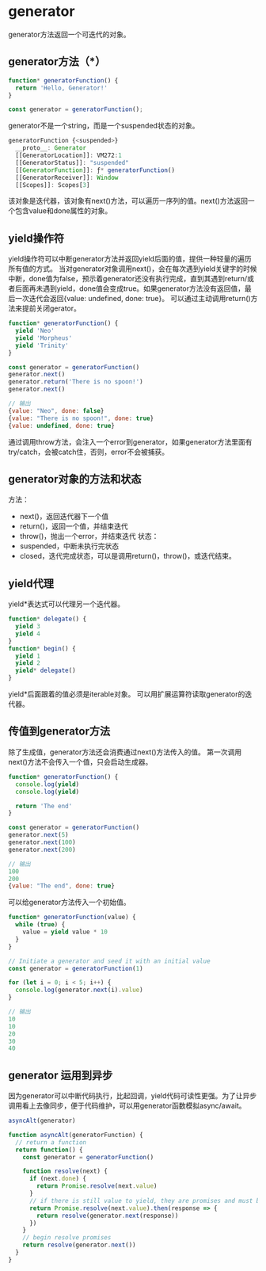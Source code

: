 # generator
generator方法返回一个可迭代的对象。
## generator方法（*）
```js
function* generatorFunction() {
  return 'Hello, Generator!'
}
```
```js
const generator = generatorFunction();
```
generator不是一个string，而是一个suspended状态的对象。
```js
generatorFunction {<suspended>}
  __proto__: Generator
  [[GeneratorLocation]]: VM272:1
  [[GeneratorStatus]]: "suspended"
  [[GeneratorFunction]]: ƒ* generatorFunction()
  [[GeneratorReceiver]]: Window
  [[Scopes]]: Scopes[3]
```
该对象是迭代器，该对象有next()方法，可以遍历一序列的值。next()方法返回一个包含value和done属性的对象。
## yield操作符
yield操作符可以中断generator方法并返回yield后面的值，提供一种轻量的遍历所有值的方式。
当对generator对象调用next()，会在每次遇到yield关键字的时候中断，done值为false，预示着generator还没有执行完成，直到其遇到return/或者后面再未遇到yield，done值会变成true。如果generator方法没有返回值，最后一次迭代会返回{value: undefined, done: true}。
可以通过主动调用return()方法来提前关闭gerator。
```js
function* generatorFunction() {
  yield 'Neo'
  yield 'Morpheus'
  yield 'Trinity'
}

const generator = generatorFunction()
generator.next()
generator.return('There is no spoon!')
generator.next()

// 输出
{value: "Neo", done: false}
{value: "There is no spoon!", done: true}
{value: undefined, done: true}
```
通过调用throw方法，会注入一个error到generator，如果generator方法里面有try/catch，会被catch住，否则，error不会被捕获。

## generator对象的方法和状态
方法：
- next()，返回迭代器下一个值
- return()，返回一个值，并结束迭代
- throw()，抛出一个error，并结束迭代
状态：
- suspended，中断未执行完状态
- closed，迭代完成状态，可以是调用return()，throw()，或迭代结束。

## yield代理
yield\*表达式可以代理另一个迭代器。
```js
function* delegate() {
  yield 3
  yield 4
}
function* begin() {
  yield 1
  yield 2
  yield* delegate()
}
```
yield\*后面跟着的值必须是iterable对象。
可以用扩展运算符读取generator的迭代器。

## 传值到generator方法
除了生成值，generator方法还会消费通过next()方法传入的值。
第一次调用next()方法不会传入一个值，只会启动生成器。
```js
function* generatorFunction() {
  console.log(yield)
  console.log(yield)

  return 'The end'
}

const generator = generatorFunction()
generator.next(5)  
generator.next(100)
generator.next(200)

// 输出
100
200
{value: "The end", done: true}
```
可以给generator方法传入一个初始值。

```js
function* generatorFunction(value) {
  while (true) {
    value = yield value * 10
  }
}

// Initiate a generator and seed it with an initial value
const generator = generatorFunction(1)

for (let i = 0; i < 5; i++) {
  console.log(generator.next(i).value)
}

// 输出
10
10
20
30
40
```
## generator 运用到异步
因为generator可以中断代码执行，比起回调，yield代码可读性更强。为了让异步调用看上去像同步，便于代码维护，可以用generator函数模拟async/await。
```js
asyncAlt(generator)

function asyncAlt(generatorFunction) {
  // return a function
  return function() {
    const generator = generatorFunction()

    function resolve(next) {
      if (next.done) {
        return Promise.resolve(next.value)
      }
      // if there is still value to yield, they are promises and must be resolved.
      return Promise.resolve(next.value).then(response => {
        return resolve(generator.next(response))
      })
    }
    // begin resolve promises
    return resolve(generator.next())
  }
}
```



